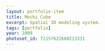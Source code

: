 ```yaml
---
layout: portfolio-item
title: Mochi Cube
excerpt: Spatial 3D modeling system.
tags: [portfolio]
year: 2009
photoset_id: 72157622660213331
---
```

